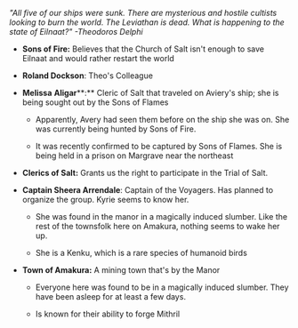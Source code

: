 
*"All five of our ships were sunk. There are mysterious and hostile cultists looking to burn the world. The Leviathan is dead. What is happening to the state of Eilnaat?" -Theodoros Delphi*

- **Sons of Fire:** Believes that the Church of Salt isn't enough to save Eilnaat and would rather restart the world
    
- **Roland Dockson**: Theo's Colleague
    
- **Melissa** **Aligar****:** Cleric of Salt that traveled on Aviery's ship; she is being sought out by the Sons of Flames
    
    - Apparently, Avery had seen them before on the ship she was on. She was currently being hunted by Sons of Fire.
        
    - It was recently confirmed to be captured by Sons of Flames. She is being held in a prison on Margrave near the northeast
        
- **Clerics of Salt:** Grants us the right to participate in the Trial of Salt.
    
- **Captain Sheera Arrendale**: Captain of the Voyagers. Has planned to organize the group. Kyrie seems to know her.
    
    - She was found in the manor in a magically induced slumber. Like the rest of the townsfolk here on Amakura, nothing seems to wake her up.
        
    - She is a Kenku, which is a rare species of humanoid birds
        
- **Town of Amakura:** A mining town that's by the Manor
    
    - Everyone here was found to be in a magically induced slumber. They have been asleep for at least a few days.
        
    - Is known for their ability to forge Mithril